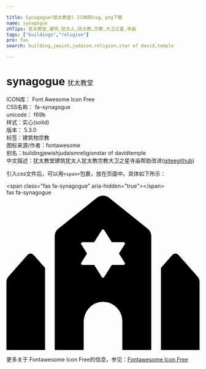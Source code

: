 ```yaml
---

title: Synagogue(犹太教堂) ICON转svg、png下载
name: synagogue
zhTips: 犹太教堂,建筑,犹太人,犹太教,宗教,大卫之星,寺庙
tags: ["buildings","religion"]
pre: fas
search: building,jewish,judaism,religion,star of david,temple

---
```


# synagogue  <small style="font-size: 60%;font-weight: 100">犹太教堂</small>


<div class="detail-page">
<p>
<span>
ICON库：
<span class="badge-secondary badge">Font Awesome Icon Free</span> 
</span>
<br/>
<span>
CSS名称：
<span class="badge-secondary badge">fa-synagogue</span> 
</span>
<br/>
<span>
unicode：
<span class="badge-secondary badge">f69b</span> 
<copy-btn content='f69b' btn-title=""></copy-btn>
<copy-btn :content='String.fromCodePoint(parseInt("f69b", 16))' btn-title="复制U"></copy-btn>
</span><br/><span>样式：<span class="badge-light badge">实心(solid)</span></span>
<br/>
<span>
版本：
<span class="badge-secondary badge">5.3.0</span> 
</span><br/><span>标签：<span class="badge-light badge"><router-link to="/tags/buildings.html">建筑物</router-link></span><span class="badge-light badge"><router-link to="/tags/religion.html">宗教</router-link></span></span>
<br/>
<span>图标来源/作者：<span class="badge-light badge">fontawesome</span></span> 
<br/>
<span>别名：<span class="badge-light badge">building</span><span class="badge-light badge">jewish</span><span class="badge-light badge">judaism</span><span class="badge-light badge">religion</span><span class="badge-light badge">star of david</span><span class="badge-light badge">temple</span></span><br/><span class="zh-detail">中文描述：<span class="badge-primary badge">犹太教堂</span><span class="badge-primary badge">建筑</span><span class="badge-primary badge">犹太人</span><span class="badge-primary badge">犹太教</span><span class="badge-primary badge">宗教</span><span class="badge-primary badge">大卫之星</span><span class="badge-primary badge">寺庙</span><span class="help-link"><span>帮助改进</span>(<a href="https://gitee.com/liuwave/icon-helper/edit/master/json/fontawesome/solid/synagogue.json" target="_blank" rel="noopener noreferrer">gitee</a><a href="https://github.com/liuwave/icon-helper/edit/master/json/fontawesome/solid/synagogue.json" target="_blank" rel="noopener noreferrer">github</a></span>)</span><br/>
</p>
</div>
<div class="alert alert-dark">
  <i class="fas fa-synagogue fa-xs"></i>
  <i class="fas fa-synagogue fa-sm"></i>
  <i class="fas fa-synagogue fa-lg"></i>
  <i class="fas fa-synagogue fa-2x"></i>
  <i class="fas fa-synagogue fa-3x"></i>
  <i class="fas fa-synagogue fa-5x"></i>
  <i class="fas fa-synagogue fa-7x"></i>
</div>
<div>
  <p>引入css文件后，可以用<code>&lt;span&gt;</code>包裹，放在页面中。具体如下所示：    
  </p>
  <div class="alert alert-primary" style="font-size: 14px">
    &lt;span class="fas fa-synagogue" aria-hidden="true"&gt;&lt;/span&gt;
    <copy-btn content='<span class="fas fa-synagogue" aria-hidden="true"></span>'></copy-btn>
  </div>
  <div class="alert alert-secondary">
    <i class="fas fa-synagogue"
    style="font-size: 24px"
    aria-hidden="true"></i> fas fa-synagogue
    <copy-btn content="fas fa-synagogue" btn-title="复制图标名称"></copy-btn>
  </div>
</div>
<div id="svg" class="svg-wrap">
<svg xmlns="http://www.w3.org/2000/svg" viewBox="0 0 640 512"><path d="M70 196.51L6.67 268.29A26.643 26.643 0 0 0 0 285.93V512h128V239.58l-38-43.07c-5.31-6.01-14.69-6.01-20 0zm563.33 71.78L570 196.51c-5.31-6.02-14.69-6.02-20 0l-38 43.07V512h128V285.93c0-6.5-2.37-12.77-6.67-17.64zM339.99 7.01c-11.69-9.35-28.29-9.35-39.98 0l-128 102.4A32.005 32.005 0 0 0 160 134.4V512h96v-92.57c0-31.88 21.78-61.43 53.25-66.55C349.34 346.35 384 377.13 384 416v96h96V134.4c0-9.72-4.42-18.92-12.01-24.99l-128-102.4zm52.07 215.55c1.98 3.15-.29 7.24-4 7.24h-38.94L324 269.79c-1.85 2.95-6.15 2.95-8 0l-25.12-39.98h-38.94c-3.72 0-5.98-4.09-4-7.24l19.2-30.56-19.2-30.56c-1.98-3.15.29-7.24 4-7.24h38.94l25.12-40c1.85-2.95 6.15-2.95 8 0l25.12 39.98h38.95c3.71 0 5.98 4.09 4 7.24L372.87 192l19.19 30.56z"/></svg>
</div>
<detail full-name='fa-synagogue'></detail>
    
<div><p>更多关于  Fontawesome Icon Free的信息，参见：<a target="_blank" href="https://iconhelper.cn/fontawesome.html">Fontawesome Icon Free</a>
</p></div>
